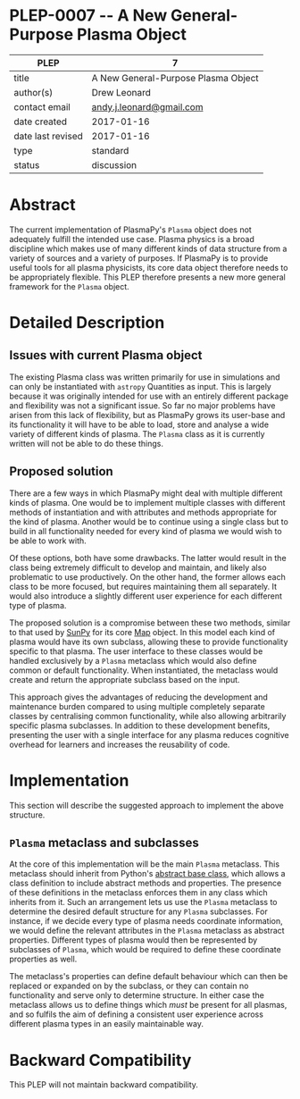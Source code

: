# PLEP-0007 -- A New General-Purpose Plasma Object

| PLEP              | 7                                   |
|-------------------|-------------------------------------|
| title             | A New General-Purpose Plasma Object |
| author(s)         | Drew Leonard                        |
| contact email     | andy.j.leonard@gmail.com            |
| date created      | 2017-01-16                          |
| date last revised | 2017-01-16                          |
| type              | standard                            |
| status            | discussion                          |

# Abstract

The current implementation of PlasmaPy's `Plasma` object does not adequately fulfill the intended use case.
Plasma physics is a broad discipline which makes use of many different kinds of data structure from a variety of sources and a variety of purposes.
If PlasmaPy is to provide useful tools for all plasma physicists, its core data object therefore needs to be appropriately flexible.
This PLEP therefore presents a new more general framework for the `Plasma` object.

# Detailed Description

## Issues with current Plasma object

The existing Plasma class was written primarily for use in simulations and can only be instantiated with `astropy` Quantities as input.
This is largely because it was originally intended for use with an entirely different package and flexibility was not a significant issue.
So far no major problems have arisen from this lack of flexibility, but as PlasmaPy grows its user-base and its functionality it will have to be able to load, store and analyse a wide variety of different kinds of plasma.
The `Plasma` class as it is currently written will not be able to do these things.

## Proposed solution

There are a few ways in which PlasmaPy might deal with multiple different kinds of plasma.
One would be to implement multiple classes with different methods of instantiation and with attributes and methods appropriate for the kind of plasma.
Another would be to continue using a single class but to build in all functionality needed for every kind of plasma we would wish to be able to work with.

Of these options, both have some drawbacks.
The latter would result in the class being extremely difficult to develop and maintain, and likely also problematic to use productively.
On the other hand, the former allows each class to be more focused, but requires maintaining them all separately.
It would also introduce a slightly different user experience for each different type of plasma.

The proposed solution is a compromise between these two methods, similar to that used by [SunPy](sunpy.org) for its core [Map](http://docs.sunpy.org/en/stable/code_ref/map.html) object.
In this model each kind of plasma would have its own subclass, allowing these to provide functionality specific to that plasma.
The user interface to these classes would be handled exclusively by a `Plasma` metaclass which would also define common or default functionality.
When instantiated, the metaclass would create and return the appropriate subclass based on the input.

This approach gives the advantages of reducing the development and maintenance burden compared to using multiple completely separate classes by centralising common functionality, while also allowing arbitrarily specific plasma subclasses.
In addition to these development benefits, presenting the user with a single interface for any plasma reduces cognitive overhead for learners and increases the reusability of code.

# Implementation

This section will describe the suggested approach to implement the above structure.

## `Plasma` metaclass and subclasses

At the core of this implementation will be the main `Plasma` metaclass.
This metaclass should inherit from Python's [abstract base class](https://docs.python.org/3/library/abc.html), which allows a class definition to include abstract methods and properties.
The presence of these definitions in the metaclass enforces them in any class which inherits from it.
Such an arrangement lets us use the `Plasma` metaclass to determine the desired default structure for any `Plasma` subclasses.
For instance, if we decide every type of plasma needs coordinate information, we would define the relevant attributes in the `Plasma` metaclass as abstract properties.
Different types of plasma would then be represented by subclasses of `Plasma`, which would be required to define these coordinate properties as well.

The metaclass's properties can define default behaviour which can then be replaced or expanded on by the subclass, or they can contain no functionality and serve only to determine structure.
In either case the metaclass allows us to define things which _must_ be present for all plasmas, and so fulfils the aim of defining a consistent user experience across different plasma types in an easily maintainable way.

# Backward Compatibility

This PLEP will not maintain backward compatibility.

<!-- # Decision Rationale -->

<!-- *Summarize the discussion on this PLEP and describe the reasoning -->
<!-- behind the decision, if necessary.* -->
